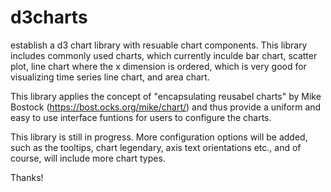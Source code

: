 # d3charts
establish a d3 chart library with resuable chart components. This library includes commonly used charts, which currently inculde bar chart, scatter plot, line chart where the x dimension is ordered, which is very good for visualizing time series line chart, and area chart.

This library applies the concept of "encapsulating reusabel charts" by Mike Bostock (https://bost.ocks.org/mike/chart/) and thus provide a uniform and easy to use interface funtions for users to configure the charts.

This library is still in progress. More configuration options will be added, such as the tooltips, chart legendary, axis text orientations etc., and of course, will include more chart types.

Thanks!
